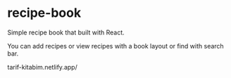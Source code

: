 # recipe-book

Simple recipe book that built with React. 

You can add recipes or view recipes with a book layout or find with search bar.

tarif-kitabim.netlify.app/
